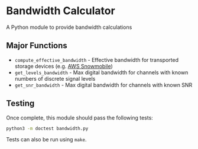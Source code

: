 Bandwidth Calculator
====================

A Python module to provide bandwidth calculations

Major Functions
---------------

- `compute_effective_bandwidth` - Effective bandwidth for transported storage devices (e.g. [AWS Snowmobile](https://aws.amazon.com/snowmobile/))
- `get_levels_bandwidth` - Max digital bandwidth for channels with known numbers of discrete signal levels
- `get_snr_bandwidth` - Max digital bandwidth for channels with known SNR

Testing
-------

Once complete, this module should pass the following tests:

```sh
python3 -m doctest bandwidth.py
```

Tests can also be run using `make`.
